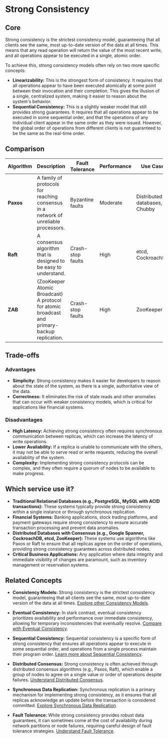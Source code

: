 # Strong Consistency

## Core

Strong consistency is the strictest consistency model, guaranteeing that all clients see the same, most up-to-date version of the data at all times. This means that any read operation will return the value of the most recent write, and all operations appear to be executed in a single, atomic order.

To achieve this, strong consistency models often rely on two more specific concepts:

-   **Linearizability:** This is the strongest form of consistency. It requires that all operations appear to have been executed atomically at some point between their invocation and their completion. This gives the illusion of a single, centralized system, making it easier to reason about the system's behavior.
-   **Sequential Consistency:** This is a slightly weaker model that still provides strong guarantees. It requires that all operations appear to be executed in some sequential order, and that the operations of any individual client appear in the same order as they were issued. However, the global order of operations from different clients is not guaranteed to be the same as the real-time order.

## Comparison

| Algorithm | Description | Fault Tolerance | Performance | Use Case |
|---|---|---|---|---|
| **Paxos** | A family of protocols for reaching consensus in a network of unreliable processors. | Byzantine faults | Moderate | Distributed databases, Chubby |
| **Raft** | A consensus algorithm that is designed to be easy to understand. | Crash-stop faults | High | etcd, CockroachDB |
| **ZAB** | (ZooKeeper Atomic Broadcast) A protocol for atomic broadcast and primary-backup replication. | Crash-stop faults | High | ZooKeeper |

## Trade-offs

### Advantages

-   **Simplicity:** Strong consistency makes it easier for developers to reason about the state of the system, as there is a single, authoritative view of the data.
-   **Correctness:** It eliminates the risk of stale reads and other anomalies that can occur with weaker consistency models, which is critical for applications like financial systems.

### Disadvantages

-   **High Latency:** Achieving strong consistency often requires synchronous communication between replicas, which can increase the latency of write operations.
-   **Lower Availability:** If a replica is unable to communicate with the others, it may not be able to serve read or write requests, reducing the overall availability of the system.
-   **Complexity:** Implementing strong consistency protocols can be complex, and they often require a quorum of nodes to be available to make progress.

## Which service use it?

-   **Traditional Relational Databases (e.g., PostgreSQL, MySQL with ACID transactions):** These systems typically provide strong consistency within a single instance or through synchronous replication.
-   **Financial Systems:** Banking applications, stock trading platforms, and payment gateways require strong consistency to ensure accurate transaction processing and prevent data anomalies.
-   **Distributed Databases with Consensus (e.g., Google Spanner, CockroachDB, etcd, ZooKeeper):** These systems use algorithms like Paxos or Raft to ensure that all replicas agree on the order of operations, providing strong consistency guarantees across distributed nodes.
-   **Critical Business Applications:** Any application where data integrity and immediate visibility of changes are paramount, such as inventory management or reservation systems.

## Related Concepts

-   **Consistency Models:** Strong consistency is the strictest consistency model, guaranteeing that all clients see the same, most up-to-date version of the data at all times. [Explore other Consistency Models](../README.md).

-   **Eventual Consistency:** In stark contrast, eventual consistency prioritizes availability and performance over immediate consistency, allowing for temporary inconsistencies that eventually resolve. [Compare with Eventual Consistency](../eventual-consistency/README.md).

-   **Sequential Consistency:** Sequential consistency is a specific form of strong consistency that ensures all operations appear to execute in some sequential order, and operations from a single process maintain their program order. [Learn more about Sequential Consistency](../sequential/README.md).

-   **Distributed Consensus:** Strong consistency is often achieved through distributed consensus algorithms (e.g., Paxos, Raft), which enable a group of nodes to agree on a single value or order of operations despite failures. [Understand Distributed Consensus](../../distributed-consensus/README.md).

-   **Synchronous Data Replication:** Synchronous replication is a primary mechanism for implementing strong consistency, as it ensures that all replicas acknowledge an update before the transaction is considered committed. [Explore Synchronous Data Replication](../../data-replication/sync/README.md).

-   **Fault Tolerance:** While strong consistency provides robust data guarantees, it can sometimes come at the cost of availability during network partitions or node failures, requiring careful design of fault tolerance strategies. [Understand Fault Tolerance](../../fault-tolerance/README.md).
